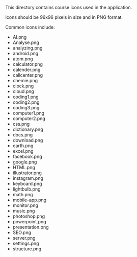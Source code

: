This directory contains course icons used in the application.

Icons should be 96x96 pixels in size and in PNG format.

Common icons include:
- AI.png
- Analyse.png
- analyzing.png
- android.png
- atom.png
- calculator.png
- calender.png
- callcenter.png
- chemie.png
- clock.png
- cloud.png
- coding1.png
- coding2.png
- coding3.png
- computer1.png
- computer2.png
- css.png
- dictionary.png
- docs.png
- download.png
- earth.png
- excel.png
- facebook.png
- google.png
- HTML.png
- illustrator.png
- instagram.png
- keyboard.png
- lightbulb.png
- math.png
- mobile-app.png
- monitor.png
- music.png
- photoshop.png
- powerpoint.png
- presentation.png
- SEO.png
- server.png
- settings.png
- structure.png
